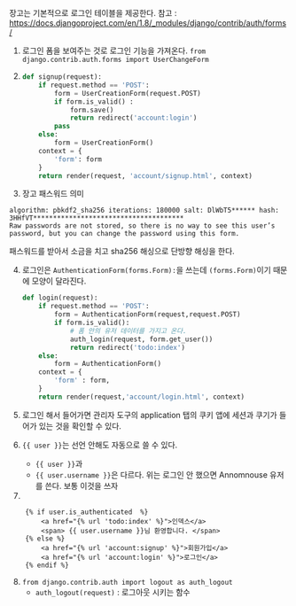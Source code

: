 장고는 기본적으로 로그인 테이블을 제공한다.
참고 : https://docs.djangoproject.com/en/1.8/_modules/django/contrib/auth/forms/

1. 로그인 폼을 보여주는 것로 로그인 기능을 가져온다. `from django.contrib.auth.forms import UserChangeForm`

2.  ``` python
    def signup(request):
        if request.method == 'POST':
            form = UserCreationForm(request.POST)
            if form.is_valid() :
                form.save()
                return redirect('account:login')
            pass
        else:
            form = UserCreationForm()
        context = {
            'form': form
        }
        return render(request, 'account/signup.html', context)
    ```

3. 장고 패스워드 의미
```
algorithm: pbkdf2_sha256 iterations: 180000 salt: DlWbT5****** hash: 3HHfVT**************************************
Raw passwords are not stored, so there is no way to see this user’s password, but you can change the password using this form.
```
패스워드를 받아서 소금을 치고 sha256 해싱으로 단방향 해싱을 한다.

4. 로그인은 `AuthenticationForm(forms.Form):`을 쓰는데 `(forms.Form)`이기 때문에 모양이 달라진다.
    ```python
    def login(request):
        if request.method == 'POST':
            form = AuthenticationForm(request,request.POST)
            if form.is_valid():
                # 폼 안의 유저 데이터를 가지고 온다.
                auth_login(request, form.get_user())
                return redirect('todo:index')
        else:
            form = AuthenticationForm()
        context = {
            'form' : form,
        }
        return render(request,'account/login.html', context)
    ```

5. 로그인 해서 들어가면 관리자 도구의 application 탭의 쿠키 앱에 세션과 쿠기가 들어가 있는 것을 확인할 수 있다.
6. `{{ user }}`는 선언 안해도 자동으로 쓸 수 있다.
    -  `{{ user }}`과
    -  `{{ user.username }}`은 다르다. 위는 로그인 안 했으면 Annomnouse 유저를 쓴다. 보통 이것을 쓰자

7. 
``` django
    {% if user.is_authenticated  %}
        <a href="{% url 'todo:index' %}">인덱스</a>
        <span> {{ user.username }}님 환영합니다. </span>
    {% else %}
        <a href="{% url 'account:signup' %}">회원가입</a>
        <a href="{% url 'account:login' %}">로그인</a>
    {% endif %}
```
8. `from django.contrib.auth import logout as auth_logout`
    - `auth_logout(request)` : 로그아웃 시키는 함수
